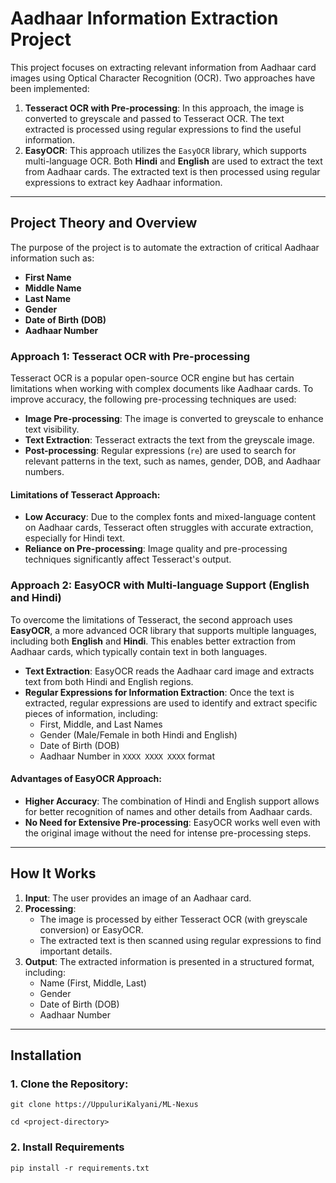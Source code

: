 # Aadhaar Information Extraction Project

This project focuses on extracting relevant information from Aadhaar card images using Optical Character Recognition (OCR). Two approaches have been implemented:

1. **Tesseract OCR with Pre-processing**: In this approach, the image is converted to greyscale and passed to Tesseract OCR. The text extracted is processed using regular expressions to find the useful information.
2. **EasyOCR**: This approach utilizes the `EasyOCR` library, which supports multi-language OCR. Both **Hindi** and **English** are used to extract the text from Aadhaar cards. The extracted text is then processed using regular expressions to extract key Aadhaar information.

---

## Project Theory and Overview

The purpose of the project is to automate the extraction of critical Aadhaar information such as:

- **First Name**
- **Middle Name**
- **Last Name**
- **Gender**
- **Date of Birth (DOB)**
- **Aadhaar Number**

### Approach 1: Tesseract OCR with Pre-processing

Tesseract OCR is a popular open-source OCR engine but has certain limitations when working with complex documents like Aadhaar cards. To improve accuracy, the following pre-processing techniques are used:

- **Image Pre-processing**: The image is converted to greyscale to enhance text visibility.
- **Text Extraction**: Tesseract extracts the text from the greyscale image.
- **Post-processing**: Regular expressions (`re`) are used to search for relevant patterns in the text, such as names, gender, DOB, and Aadhaar numbers.

#### Limitations of Tesseract Approach:
- **Low Accuracy**: Due to the complex fonts and mixed-language content on Aadhaar cards, Tesseract often struggles with accurate extraction, especially for Hindi text.
- **Reliance on Pre-processing**: Image quality and pre-processing techniques significantly affect Tesseract's output.
  
### Approach 2: EasyOCR with Multi-language Support (English and Hindi)

To overcome the limitations of Tesseract, the second approach uses **EasyOCR**, a more advanced OCR library that supports multiple languages, including both **English** and **Hindi**. This enables better extraction from Aadhaar cards, which typically contain text in both languages.

- **Text Extraction**: EasyOCR reads the Aadhaar card image and extracts text from both Hindi and English regions.
- **Regular Expressions for Information Extraction**: Once the text is extracted, regular expressions are used to identify and extract specific pieces of information, including:
  - First, Middle, and Last Names
  - Gender (Male/Female in both Hindi and English)
  - Date of Birth (DOB)
  - Aadhaar Number in `XXXX XXXX XXXX` format

#### Advantages of EasyOCR Approach:
- **Higher Accuracy**: The combination of Hindi and English support allows for better recognition of names and other details from Aadhaar cards.
- **No Need for Extensive Pre-processing**: EasyOCR works well even with the original image without the need for intense pre-processing steps.

---

## How It Works

1. **Input**: The user provides an image of an Aadhaar card.
2. **Processing**:
   - The image is processed by either Tesseract OCR (with greyscale conversion) or EasyOCR.
   - The extracted text is then scanned using regular expressions to find important details.
3. **Output**: The extracted information is presented in a structured format, including:
   - Name (First, Middle, Last)
   - Gender
   - Date of Birth (DOB)
   - Aadhaar Number

---

## Installation

### 1. Clone the Repository:
`git clone https://UppuluriKalyani/ML-Nexus`


`cd <project-directory>`

### 2. Install Requirements
`pip install -r requirements.txt`
